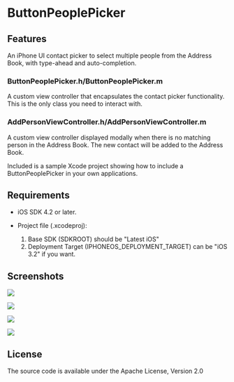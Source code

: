 # ButtonPeoplePicker

## Features
An iPhone UI contact picker to select multiple people from the Address Book, with type-ahead and auto-completion.

### ButtonPeoplePicker.h/ButtonPeoplePicker.m
A custom view controller that encapsulates the contact picker functionality. This is the only class you need to interact with.

### AddPersonViewController.h/AddPersonViewController.m
A custom view controller displayed modally when there is no matching person in the Address Book. The new contact will be added to the Address Book.

Included is a sample Xcode project showing how to include a ButtonPeoplePicker in your own applications.

## Requirements

* iOS SDK 4.2 or later.
* Project file (.xcodeproj):

  1. Base SDK (SDKROOT) should be "Latest iOS"
  2. Deployment Target (IPHONEOS_DEPLOYMENT_TARGET) can be "iOS 3.2" if you want.
 
## Screenshots

![](https://github.com/mabundo/ButtonPeoplePicker/raw/master/Screenshots/AddPeople.png)

![](https://github.com/mabundo/ButtonPeoplePicker/raw/master/Screenshots/SelectForDelete.png)

![](https://github.com/mabundo/ButtonPeoplePicker/raw/master/Screenshots/AddEmail.png)

![](https://github.com/mabundo/ButtonPeoplePicker/raw/master/Screenshots/AddPerson.png)

## License
The source code is available under the Apache License, Version 2.0
